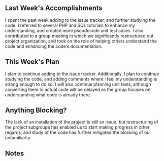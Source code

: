 ## Last Week's Accomplishments

I spent the past week adding to the issue tracker, and further studying the code. I referred to several PHP and SQL tutorials to enhance my understanding,
and created more pseudocode unit test cases. I also contributed to a group meeting in which we significantly restructured out project organization, and took
on the role of helping others understand the code and enhancing the code's documentation.

## This Week's Plan

I plan to continue adding to the issue tracker. Additionally, I plan to conitnue studying the code, and adding comments where I feel my understanding
is strong enough to do so. I will also continue planning unit tests, although converting them to actual code will be delayed as the group
focuses on understanding what code is already there.

## Anything Blocking?

The lack of an installation of the project is still an issue, but restructuring of the project subgroups has enabled us to start making progress
in other regards, and study of the code has further mitigated the blocking of our unfamiliarity.

## Notes
